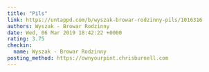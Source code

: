 ```yaml
---
title: "Pils"
link: https://untappd.com/b/wyszak-browar-rodzinny-pils/1016316
authors: Wyszak - Browar Rodzinny
date: Wed, 06 Mar 2019 18:42:22 +0000
rating: 3.75
checkin:
  name: Wyszak - Browar Rodzinny
posting_method: https://ownyourpint.chrisburnell.com
---
```

